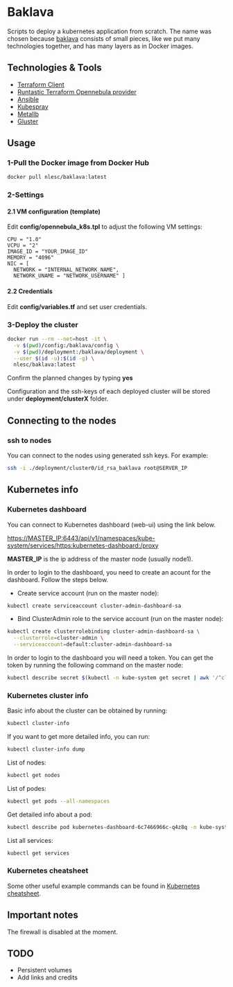 # Baklava

Scripts to deploy a kubernetes application from scratch. The name was chosen because [baklava](https://en.wikipedia.org/wiki/Baklava) consists of small pieces, like we put many technologies together, and has many layers as in Docker images.

## Technologies & Tools

- [Terraform Client](https://www.terraform.io)
- [Runtastic Terraform Opennebula provider](https://github.com/runtastic/terraform-provider-opennebula)
- [Ansible](https://www.ansible.com/)
- [Kubespray](https://github.com/kubernetes-sigs/kubespray)
- [Metallb](https://metallb.universe.tf/)
- [Gluster](https://www.gluster.org)

## Usage

### 1-Pull the Docker image from Docker Hub

```bash
docker pull nlesc/baklava:latest
```

### 2-Settings

#### 2.1 VM configuration (template)

Edit **config/opennebula_k8s.tpl** to adjust the following VM settings:

    CPU = "1.0"
    VCPU = "2"
    IMAGE_ID = "YOUR_IMAGE_ID"
    MEMORY = "4096"
    NIC = [
      NETWORK = "INTERNAL_NETWORK_NAME",
      NETWORK_UNAME = "NETWORK_USERNAME" ]

#### 2.2 Credentials

Edit **config/variables.tf** and set user credentials.

### 3-Deploy the cluster

```bash
docker run --rm --net=host -it \
  -v $(pwd)/config:/baklava/config \
  -v $(pwd)/deployment:/baklava/deployment \
  --user $(id -u):$(id -g) \
  nlesc/baklava:latest
```

Confirm the planned changes by typing **yes**

Configuration and the ssh-keys of each deployed cluster will be stored under **deployment/clusterX** folder.

## Connecting to the nodes

### ssh to nodes

You can connect to the nodes using generated ssh keys. For example:

```bash
ssh -i ./deployment/cluster0/id_rsa_baklava root@SERVER_IP
```

## Kubernetes info

### Kubernetes dashboard

You can connect to Kubernetes dashboard (web-ui) using the link below.

[https://MASTER_IP:6443/api/v1/namespaces/kube-system/services/https:kubernetes-dashboard:/proxy](https://MASTER_IP:6443/api/v1/namespaces/kube-system/services/https:kubernetes-dashboard:/proxy)

**MASTER_IP** is the ip address of the master node (usually node1).

In order to login to the dashboard,  you need to create an acount for the dashboard. Follow the steps below.
- Create service account (run on the master node):
```bash
kubectl create serviceaccount cluster-admin-dashboard-sa
```

- Bind ClusterAdmin role to the service account (run on the master node):
```bash
kubectl create clusterrolebinding cluster-admin-dashboard-sa \
  --clusterrole=cluster-admin \
  --serviceaccount=default:cluster-admin-dashboard-sa
```

In order to login to the dashboard you will need a token. You can get the token by running the following command on the master node:

```bash
kubectl describe secret $(kubectl -n kube-system get secret | awk '/^cluster-admin-dashboard-sa-token-/{print $1}') | awk '$1=="token:"{print $2}' | head -n1
```

### Kubernetes cluster info

Basic info about the cluster can be obtained by running:

```bash
kubectl cluster-info
```

If you want to get more detailed info, you can run:

```bash
kubectl cluster-info dump
```

List of nodes:

```bash
kubectl get nodes
```

List of podes:

```bash
kubectl get pods --all-namespaces 
```

Get detailed info about a pod:

```bash
kubectl describe pod kubernetes-dashboard-6c7466966c-q4z8q -n kube-system
```

List all services:

```bash
kubectl get services
```

### Kubernetes cheatsheet
Some other useful example commands can be found in [Kubernetes cheatsheet](https://kubernetes.io/docs/reference/kubectl/cheatsheet/).

## Important notes

The firewall is disabled at the moment.

## TODO

- Persistent volumes
- Add links and credits